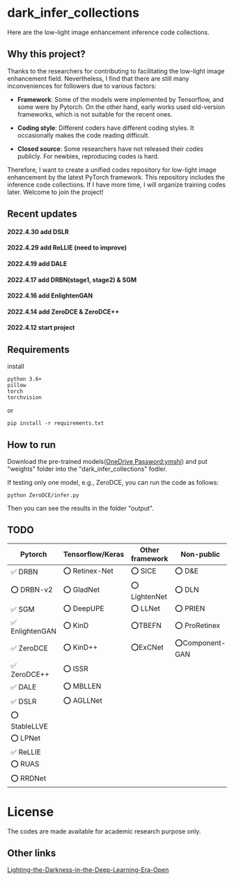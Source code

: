 # dark_infer_collections
Here are the low-light image enhancement inference code collections. 

## Why this project?
Thanks to the researchers for contributing to facilitating the low-light image enhancement field. Nevertheless, I find that there are still many inconveniences for followers due to various factors:

* **Framework**: Some of the models were implemented by Tensorflow, and some were by Pytorch. On the other hand, early works used old-version frameworks, which is not suitable for the recent ones.

* **Coding style**: Different coders have different coding styles. It occasionally makes the code reading difficult.

* **Closed source**: Some researchers have not released their codes publicly. For newbies, reproducing codes is hard.

Therefore, I want to create a unified codes repository for low-light image enhancement by the latest PyTorch framework. This repository includes the inference code collections. If I have more time, I will organize training codes later.
Welcome to join the project!


## Recent updates
#### 2022.4.30 add DSLR
#### 2022.4.29 add ReLLIE (**need to improve**)
#### 2022.4.19 add DALE
#### 2022.4.17 add DRBN(stage1, stage2) & SGM
#### 2022.4.16 add EnlightenGAN
#### 2022.4.14 add ZeroDCE & ZeroDCE++
#### 2022.4.12 start project

## Requirements
install 

    python 3.6+
    pillow
    torch
    torchvision

or 

    pip install -r requirements.txt

## How to run
Download the pre-trained models([OneDrive Password:ymshi](https://mailustceducn-my.sharepoint.com/:f:/g/personal/ymshi_mail_ustc_edu_cn/Ejoo9mGJzihDoHRKKB6TL9MBO6G_jAy5nqejHa-jWoprpw)) and put "weights" folder into the  "dark_infer_collections" fodler.

If testing only one model, e.g., ZeroDCE, you can run the code as follows:

    python ZeroDCE/infer.py

Then you can see the results in the folder "output".

<!-- You can also modify the `in_path` and `out_path` to your own. -->

## TODO

<!-- ✅ ⭕️ ❌-->
|Pytorch|Tensorflow/Keras|Other framework|Non-public|
|---  |---  |--- | --- |
|✅ DRBN |⭕️ Retinex-Net |⭕️ SICE|⭕️ D&E| 
|⭕️ DRBN-v2 |⭕️ GladNet |⭕️ LightenNet |⭕️ DLN |
|✅ SGM |⭕️ DeepUPE |⭕️ LLNet | ⭕️ PRIEN|
|✅ EnlightenGAN |⭕️ KinD | ⭕️TBEFN|  ⭕️ ProRetinex|
|✅ ZeroDCE |⭕️ KinD++ |⭕️ExCNet |⭕️Component-GAN|
|✅ ZeroDCE++ |⭕️ ISSR  | | |
|✅  DALE |⭕️ MBLLEN  | | |
|✅ DSLR |⭕️ AGLLNet | | |
|⭕️ StableLLVE| | | |
|⭕️ LPNet| | | |
|✅ ReLLIE| | | |
|⭕️ RUAS| | | |
|⭕️ RRDNet| | | |

# License
The codes are made available for academic research purpose only.
## Other links
[Lighting-the-Darkness-in-the-Deep-Learning-Era-Open](https://github.com/Li-Chongyi/Lighting-the-Darkness-in-the-Deep-Learning-Era-Open)


